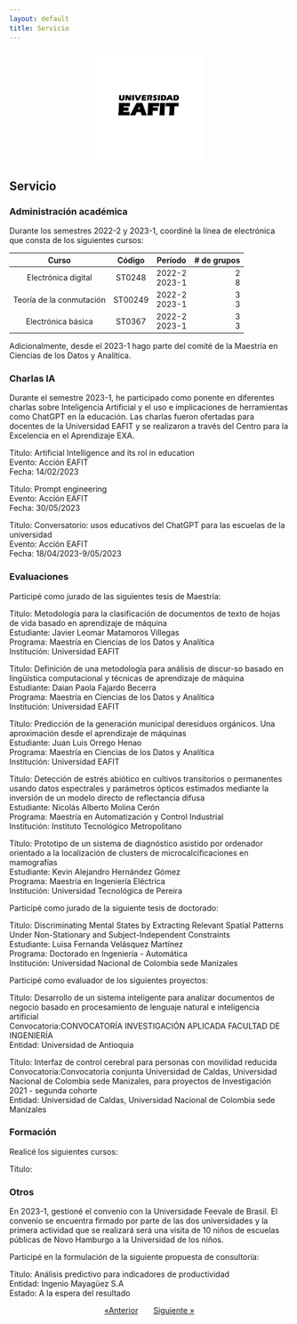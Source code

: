 ```yaml
---
layout: default
title: Servicio
---
```


<div align="center">
  <a href="https://github.com/othneildrew/Best-README-Template">
    <img src="Figs/logo-firma-2023.jpg" alt="Logo" width="200" height="200">
  </a>
</div>

## **Servicio**

### Administración académica

Durante los semestres 2022-2 y 2023-1, coordiné la línea de electrónica que consta de los siguientes cursos:

| Curso                       |     Código      |    Período            | # de grupos    |
| :----------------:          |     :---:       |     :------:          | ----:          |
| Electrónica digital         |      ST0248     |    2022-2 <br> 2023-1 | 2    <br> 8    |
| Teoría de la conmutación    |      ST00249    |    2022-2 <br> 2023-1 | 3 <br>    3    |
| Electrónica básica          |      ST0367     |    2022-2 <br> 2023-1 | 3 <br> 3       |

Adicionalmente, desde el 2023-1 hago parte del comité de la Maestría en Ciencias de los Datos y Analítica. 

### Charlas IA

Durante el semestre 2023-1, he participado como ponente en diferentes charlas sobre Inteligencia Artificial y el uso e implicaciones de herramientas como ChatGPT en la educación. Las charlas fueron ofertadas para docentes de la Universidad EAFIT y se realizaron a través del Centro para la Excelencia en el Aprendizaje EXA.

Título: Artificial Intelligence and its rol in education <br> 
Evento: Acción EAFIT <br>
Fecha: 14/02/2023 <br>

Título: Prompt engineering <br>
Evento: Acción EAFIT <br>
Fecha: 30/05/2023 <br>

Título: Conversatorio: usos educativos del ChatGPT para las escuelas de la universidad <br>
Evento: Acción EAFIT <br>
Fecha: 18/04/2023-9/05/2023 <br>

### Evaluaciones

Participé como jurado de las siguientes tesis de Maestría:

Título: Metodología para la clasificación de documentos de texto de hojas de vida basado en aprendizaje de máquina <br>
Estudiante: Javier Leomar Matamoros Villegas <br>
Programa: Maestría en Ciencias de los Datos y Analítica <br>
Institución: Universidad EAFIT <br>

Título: Definición de una metodología para análisis de discur-so basado en lingüística computacional y técnicas de aprendizaje de máquina <br>
Estudiante: Daian Paola Fajardo Becerra <br>
Programa: Maestría en Ciencias de los Datos y Analítica <br>
Institución: Universidad EAFIT <br>

Título: Predicción de la generación municipal deresiduos orgánicos. Una aproximación desde el aprendizaje de máquinas <br>
Estudiante: Juan Luis Orrego Henao <br>
Programa: Maestría en Ciencias de los Datos y Analítica <br>
Institución: Universidad EAFIT <br>

Título: Detección de estrés abiótico en cultivos transitorios o permanentes usando datos espectrales y parámetros ópticos estimados mediante la inversión de un modelo directo de reflectancia difusa <br>
Estudiante: Nicolás Alberto Molina Cerón <br>
Programa: Maestría en Automatización y Control Industrial <br>
Institución: Instituto Tecnológico Metropolitano <br>

Título: Prototipo de un sistema de diagnóstico asistido por ordenador orientado a la localización de clusters de microcalcificaciones en mamografías <br>
Estudiante: Kevin Alejandro Hernández Gómez <br>
Programa: Maestría en Ingeniería Eléctrica <br>
Institución: Universidad Tecnológica de Pereira <br>

Participé como jurado de la siguiente tesis de doctorado:

Título: Discriminating Mental States by Extracting Relevant Spatial Patterns Under Non-Stationary and Subject-Independent Constraints <br>
Estudiante: Luisa Fernanda Velásquez Martínez <br>
Programa: Doctorado en Ingeniería - Automática <br>
Institución: Universidad Nacional de Colombia sede Manizales <br>

Participé como evaluador de los siguientes proyectos:

Título: Desarrollo de un sistema inteligente para analizar documentos de negocio basado en procesamiento de lenguaje natural e inteligencia artificial <br>
Convocatoria:CONVOCATORÍA INVESTIGACIÓN APLICADA FACULTAD DE INGENIERÍA <br>
Entidad: Universidad de Antioquia <br>

Título: Interfaz de control cerebral para personas con movilidad reducida <br>
Convocatoria:Convocatoria conjunta Universidad de Caldas, Universidad Nacional de Colombia sede Manizales, para proyectos de Investigación 2021 - segunda cohorte <br>
Entidad: Universidad de Caldas, Universidad Nacional de Colombia sede Manizales <br>


### Formación

Realicé los siguientes cursos:

Título: 



### Otros

En 2023-1, gestioné el convenio con la Universidade Feevale de Brasil. El convenio se encuentra firmado por parte de las dos universidades y la primera actividad que se realizará será una visita de 10 niños de escuelas públicas de Novo Hamburgo a la Universidad de los niños.

Participé en la formulación de la siguiente propuesta de consultoría:

Título: Análisis predictivo para indicadores de productividad <br>
Entidad: Ingenio Mayagüez S.A <br>
Estado: A la espera del resultado <br>

<div align="center">
    <a href="./Investigacion.html">&laquo;Anterior</a>
    &nbsp; &nbsp; &nbsp;
    <a href="./informe.html">Siguiente &raquo;</a>
</div>


